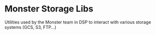 # Monster Storage Libs

Utilities used by the Monster team in DSP to interact with various storage systems (GCS, S3, FTP...)
